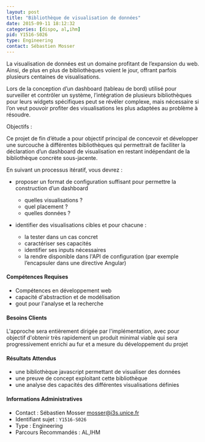 ```yaml
---
layout: post
title: "Bibliothèque de visualisation de données"
date: 2015-09-11 18:12:32
categories: [dispo, al,ihm]
pid: Y1516-S026
type: Engineering
contact: Sébastien Mosser
---
```

       
La visualisation de données est un domaine profitant de l’expansion du web. Ainsi, de plus en plus de bibliothèques voient le jour, offrant parfois plusieurs centaines de visualisations.

Lors de la conception d’un dashboard (tableau de bord) utilisé pour surveiller et contrôler un système, l’intégration de plusieurs bibliothèques pour leurs widgets spécifiques peut se révéler complexe, mais nécessaire si l’on veut pouvoir profiter des visualisations les plus adaptées au problème à résoudre.

Objectifs :

Ce projet de fin d’étude a pour objectif principal de concevoir et développer une surcouche à différentes bibliothèques qui permettrait de faciliter la déclaration d’un dashboard de visualisation en restant indépendant de la bibliothèque concrète sous-jacente.

En suivant un processus itératif, vous devrez :

  - proposer un format de configuration suffisant pour permettre la construction d’un dashboard
    - quelles visualisations ?
    - quel placement ?
    - quelles données ?
  
  - identifier des visualisations cibles et pour chacune :
    - la tester dans un cas concret
    - caractériser ses capacités
    - identifier ses inputs nécessaires
    - la rendre disponible dans l'API de configuration (par exemple l’encapsuler dans une directive Angular)

#### Compétences Requises
  - Compétences en développement web
  - capacité d'abstraction et de modélisation
  - gout pour l'analyse et la recherche 


#### Besoins Clients
L'approche sera entièrement dirigée par l'implémentation, avec pour objectif d'obtenir très rapidement un produit minimal viable qui sera progressivement enrichi au fur et a mesure du développement du projet

#### Résultats Attendus
  - une bibliothèque javascript permettant de visualiser des données
  - une preuve de concept exploitant cette bibliothèque
  - une analyse des capacités des différentes visualisations définies
     

#### Informations Administratives
  * Contact : Sébastien Mosser <mosser@i3s.unice.fr>
  * Identifiant sujet : `Y1516-S026`
  * Type : Engineering
  * Parcours Recommandés : AL,IHM
     